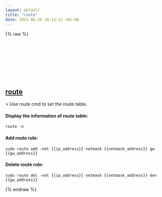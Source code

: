 ```yaml
---
layout: default
title: "route"
date: 2021-06-25 18:12:13 +02:00
---
```

{% raw %}
<h2 id="route">
  <a href="/en/common/route.html">route</a> <a href="#route"><svg class="icon">
    <use href="/assets/images/unicode_sprite.svg#link" />
  </svg></a>
</h2>
> Use route cmd to set the route table.

#### Display the information of route table:
```shell
route -n
```
#### Add route rule:
```shell
sudo route add -net {{ip_address}} netmask {{netmask_address}} gw {{gw_address}}
```
#### Delete route rule:
```shell
sudo route del -net {{ip_address}} netmask {{netmask_address}} dev {{gw_address}}
```
{% endraw %}